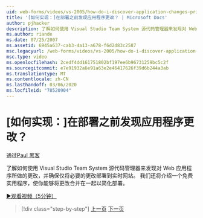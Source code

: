 ```yaml
---
uid: web-forms/videos/vs-2005/how-do-i-discover-application-changes-prior-to-deployment
title: '[如何实现：]在部署之前发现应用程序更改？ | Microsoft Docs'
author: pjhacker
description: 了解如何使用 Visual Studio Team System 源代码管理器来发现对 Web 应用程序所做的更改，以及 ensur
ms.author: riande
ms.date: 07/25/2007
ms.assetid: 6945a637-cab3-4a13-a678-f6d2d83c2587
msc.legacyurl: /web-forms/videos/vs-2005/how-do-i-discover-application-changes-prior-to-deployment
msc.type: video
ms.openlocfilehash: 2cedf4dd161751802bf197ee6b96731259bc5c2f
ms.sourcegitcommit: e7e91932a6e91a63e2e46417626f39d6b244a3ab
ms.translationtype: MT
ms.contentlocale: zh-CN
ms.lasthandoff: 03/06/2020
ms.locfileid: "78520904"
---
```

# <a name="how-do-i-discover-application-changes-prior-to-deployment"></a>[如何实现：]在部署之前发现应用程序更改？

通过[Paul 黑客](https://github.com/pjhacker)

了解如何使用 Visual Studio Team System 源代码管理器来发现对 Web 应用程序所做的更改，并确保仅将必要的更改部署到实时网站。 我们还将介绍一个免费实用程序，使你能够将更改合并在一起以简化部署。

[&#9654;观看视频（5分钟）](https://channel9.msdn.com/Blogs/ASP-NET-Site-Videos/how-do-i-discover-application-changes-prior-to-deployment)

> [!div class="step-by-step"]
> [上一页](how-do-i-publish-and-analyze-test-results.md)
> [下一页](how-do-i-implement-continuous-integration-with-team-foundation.md)
